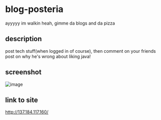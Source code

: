# blog-posteria
ayyyyy im walkin heah, gimme da blogs and da pizza
## description
post tech stuff(when logged in of course), then comment on your friends post on why he's wrong about liking java!
## screenshot
![image](https://user-images.githubusercontent.com/35615510/232637638-ac094c43-86f2-497b-85b4-a77d3faa2ef7.png)
## link to site
http://137.184.117.160/
